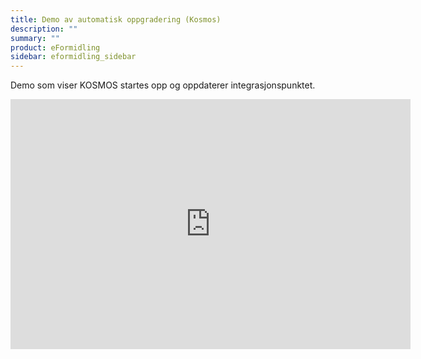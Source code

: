 ```yaml
---
title: Demo av automatisk oppgradering (Kosmos)
description: ""
summary: ""
product: eFormidling
sidebar: eformidling_sidebar
---
```


Demo som viser KOSMOS startes opp og oppdaterer integrasjonspunktet.

<iframe src="https://player.vimeo.com/video/648594394?h=d13da10af1" width="640" height="400" frameborder="0" allow="autoplay; fullscreen; picture-in-picture" allowfullscreen></iframe>

